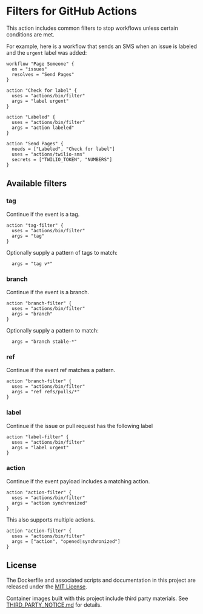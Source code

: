# Filters for GitHub Actions

This action includes common filters to stop workflows unless certain conditions are met.

For example, here is a workflow that sends an SMS when an issue is labeled and the `urgent` label was added:

```workflow
workflow "Page Someone" {
  on = "issues"
  resolves = "Send Pages"
}

action "Check for label" {
  uses = "actions/bin/filter"
  args = "label urgent"
}

action "Labeled" {
  uses = "actions/bin/filter"
  args = "action labeled"
}

action "Send Pages" {
  needs = ["Labeled", "Check for label"]
  uses = "actions/twilio-sms"
  secrets = ["TWILIO_TOKEN", "NUMBERS"]
}
```

## Available filters

### tag

Continue if the event is a tag.

```workflow
action "tag-filter" {
  uses = "actions/bin/filter"
  args = "tag"
}
```

Optionally supply a pattern of tags to match:

```workflow
  args = "tag v*"
```

### branch

Continue if the event is a branch.

```workflow
action "branch-filter" {
  uses = "actions/bin/filter"
  args = "branch"
}
```

Optionally supply a pattern to match:

```workflow
  args = "branch stable-*"
```

### ref

Continue if the event ref matches a pattern.

```workflow
action "branch-filter" {
  uses = "actions/bin/filter"
  args = "ref refs/pulls/*"
}
```

### label

Continue if the issue or pull request has the following label

```workflow
action "label-filter" {
  uses = "actions/bin/filter"
  args = "label urgent"
}
```

### action

Continue if the event payload includes a matching action.

```workflow
action "action-filter" {
  uses = "actions/bin/filter"
  args = "action synchronized"
}
```

This also supports multiple actions.

```workflow
action "action-filter" {
  uses = "actions/bin/filter"
  args = ["action", "opened|synchronized"]
}
```

## License

The Dockerfile and associated scripts and documentation in this project are released under the [MIT License](LICENSE).

Container images built with this project include third party materials. See [THIRD_PARTY_NOTICE.md](THIRD_PARTY_NOTICE.md) for details.
